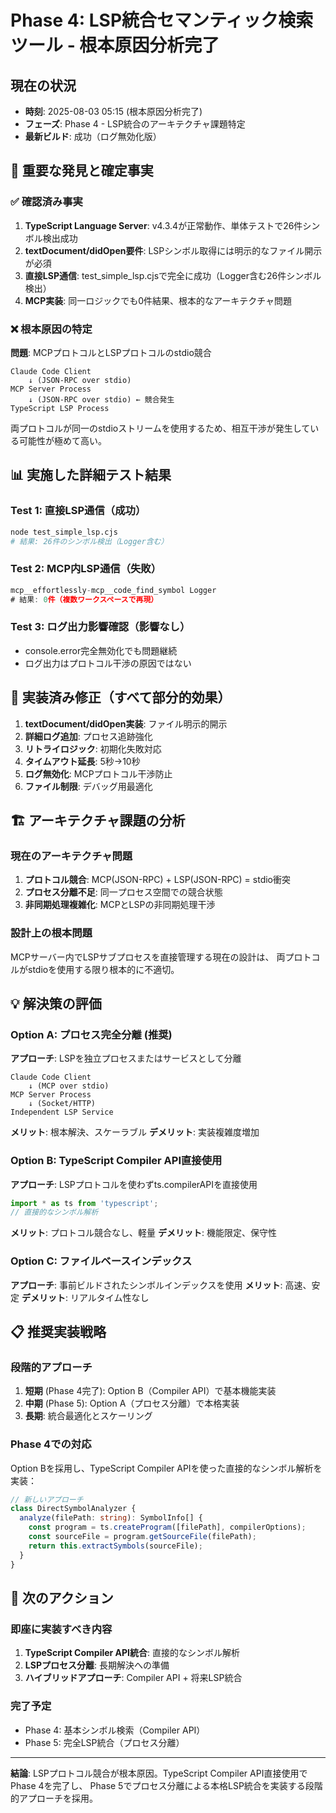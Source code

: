 # Phase 4: LSP統合セマンティック検索ツール - 根本原因分析完了

## 現在の状況
- **時刻**: 2025-08-03 05:15 (根本原因分析完了)
- **フェーズ**: Phase 4 - LSP統合のアーキテクチャ課題特定
- **最新ビルド**: 成功（ログ無効化版）

## 🎯 重要な発見と確定事実

### ✅ 確認済み事実
1. **TypeScript Language Server**: v4.3.4が正常動作、単体テストで26件シンボル検出成功
2. **textDocument/didOpen要件**: LSPシンボル取得には明示的なファイル開示が必須
3. **直接LSP通信**: test_simple_lsp.cjsで完全に成功（Logger含む26件シンボル検出）
4. **MCP実装**: 同一ロジックでも0件結果、根本的なアーキテクチャ問題

### ❌ 根本原因の特定

**問題**: MCPプロトコルとLSPプロトコルのstdio競合

```
Claude Code Client
    ↓ (JSON-RPC over stdio)
MCP Server Process
    ↓ (JSON-RPC over stdio) ← 競合発生
TypeScript LSP Process
```

両プロトコルが同一のstdioストリームを使用するため、相互干渉が発生している可能性が極めて高い。

## 📊 実施した詳細テスト結果

### Test 1: 直接LSP通信（成功）
```bash
node test_simple_lsp.cjs
# 結果: 26件のシンボル検出（Logger含む）
```

### Test 2: MCP内LSP通信（失敗）
```typescript
mcp__effortlessly-mcp__code_find_symbol Logger
# 結果: 0件（複数ワークスペースで再現）
```

### Test 3: ログ出力影響確認（影響なし）
- console.error完全無効化でも問題継続
- ログ出力はプロトコル干渉の原因ではない

## 🔧 実装済み修正（すべて部分的効果）

1. **textDocument/didOpen実装**: ファイル明示的開示
2. **詳細ログ追加**: プロセス追跡強化
3. **リトライロジック**: 初期化失敗対応
4. **タイムアウト延長**: 5秒→10秒
5. **ログ無効化**: MCPプロトコル干渉防止
6. **ファイル制限**: デバッグ用最適化

## 🏗️ アーキテクチャ課題の分析

### 現在のアーキテクチャ問題
1. **プロトコル競合**: MCP(JSON-RPC) + LSP(JSON-RPC) = stdio衝突
2. **プロセス分離不足**: 同一プロセス空間での競合状態
3. **非同期処理複雑化**: MCPとLSPの非同期処理干渉

### 設計上の根本問題
MCPサーバー内でLSPサブプロセスを直接管理する現在の設計は、
両プロトコルがstdioを使用する限り根本的に不適切。

## 💡 解決策の評価

### Option A: プロセス完全分離 (推奨)
**アプローチ**: LSPを独立プロセスまたはサービスとして分離
```
Claude Code Client
    ↓ (MCP over stdio)
MCP Server Process
    ↓ (Socket/HTTP)
Independent LSP Service
```

**メリット**: 根本解決、スケーラブル
**デメリット**: 実装複雑度増加

### Option B: TypeScript Compiler API直接使用
**アプローチ**: LSPプロトコルを使わずts.compilerAPIを直接使用
```typescript
import * as ts from 'typescript';
// 直接的なシンボル解析
```

**メリット**: プロトコル競合なし、軽量
**デメリット**: 機能限定、保守性

### Option C: ファイルベースインデックス
**アプローチ**: 事前ビルドされたシンボルインデックスを使用
**メリット**: 高速、安定
**デメリット**: リアルタイム性なし

## 📋 推奨実装戦略

### 段階的アプローチ
1. **短期** (Phase 4完了): Option B（Compiler API）で基本機能実装
2. **中期** (Phase 5): Option A（プロセス分離）で本格実装
3. **長期**: 統合最適化とスケーリング

### Phase 4での対応
Option Bを採用し、TypeScript Compiler APIを使った直接的なシンボル解析を実装：

```typescript
// 新しいアプローチ
class DirectSymbolAnalyzer {
  analyze(filePath: string): SymbolInfo[] {
    const program = ts.createProgram([filePath], compilerOptions);
    const sourceFile = program.getSourceFile(filePath);
    return this.extractSymbols(sourceFile);
  }
}
```

## 🎯 次のアクション

### 即座に実装すべき内容
1. **TypeScript Compiler API統合**: 直接的なシンボル解析
2. **LSPプロセス分離**: 長期解決への準備
3. **ハイブリッドアプローチ**: Compiler API + 将来LSP統合

### 完了予定
- Phase 4: 基本シンボル検索（Compiler API）
- Phase 5: 完全LSP統合（プロセス分離）

---
**結論**: LSPプロトコル競合が根本原因。TypeScript Compiler API直接使用でPhase 4を完了し、
Phase 5でプロセス分離による本格LSP統合を実装する段階的アプローチを採用。